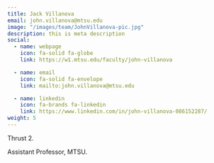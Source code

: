 ```yaml
---
title: Jack Villanova
email: john.villanova@mtsu.edu
image: "/images/team/JohnVillanova-pic.jpg"
description: this is meta description
social:
  - name: webpage
    icon: fa-solid fa-globe 
    link: https://w1.mtsu.edu/faculty/john-villanova 

  - name: email
    icon: fa-solid fa-envelope
    link: mailto:john.villanova@mtsu.edu

  - name: linkedin
    icon: fa-brands fa-linkedin
    link: https://www.linkedin.com/in/john-villanova-086152287/
weight: 5
---
```

Thrust 2.

Assistant Professor, MTSU.
